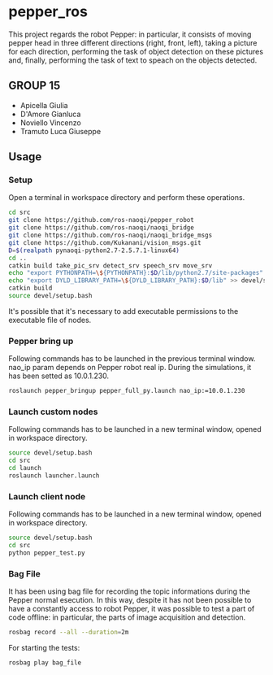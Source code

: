 # pepper_ros

This project regards the robot Pepper: in particular, it consists of moving pepper head in three different directions (right, front, left), taking a picture for each direction, performing the task of object detection on these pictures and, finally, performing the task of text to speach on the objects detected.

## GROUP 15

- Apicella Giulia
- D'Amore Gianluca
- Noviello Vincenzo
- Tramuto Luca Giuseppe

## Usage

### Setup

Open a terminal in workspace directory and perform these operations.

```bash
cd src
git clone https://github.com/ros-naoqi/pepper_robot
git clone https://github.com/ros-naoqi/naoqi_bridge
git clone https://github.com/ros-naoqi/naoqi_bridge_msgs
git clone https://github.com/Kukanani/vision_msgs.git
D=$(realpath pynaoqi-python2.7-2.5.7.1-linux64)
cd ..
catkin build take_pic_srv detect_srv speech_srv move_srv
echo "export PYTHONPATH=\${PYTHONPATH}:$D/lib/python2.7/site-packages" >> devel/setup.bash
echo "export DYLD_LIBRARY_PATH=\${DYLD_LIBRARY_PATH}:$D/lib" >> devel/setup.bash
catkin build
source devel/setup.bash

```

It's possible that it's necessary to add executable permissions to the executable file of nodes.

### Pepper bring up

Following commands has to be launched in the previous terminal window.
nao_ip param depends on Pepper robot real ip. During the simulations, it has been setted as 10.0.1.230.

```bash
roslaunch pepper_bringup pepper_full_py.launch nao_ip:=10.0.1.230
```

### Launch custom nodes

Following commands has to be launched in a new terminal window, opened in workspace directory.

```bash
source devel/setup.bash
cd src
cd launch
roslaunch launcher.launch
```

### Launch client node

Following commands has to be launched in a new terminal window, opened in workspace directory.

```bash
source devel/setup.bash
cd src
python pepper_test.py

```

### Bag File

It has been using bag file for recording the topic informations during the Pepper normal esecution. In this way, despite it has not been possible to have a constantly access to robot Pepper, it was possible to test a part of code offline: in particular, the parts of image acquisition and detection.

```bash
rosbag record --all --duration=2m
```

For starting the tests:

```bash
rosbag play bag_file
```
